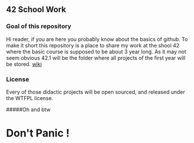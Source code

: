##		42 School Work

###	Goal of this repository
Hi reader, if you are here you probably know about the basics of github.
To make it short this repository is a place to share my work at the shool 42 where
the basic course is supposed to be about 3 year long.
As it may not seem obvious 42.1 will be the folder where all projects of the first
year will be stored.
[wiki](https://github.com/jpirsch/42/wiki)

###	License
Every of those didactic projects will be open sourced, and released under the WTFPL
license.



#####Oh and btw

#							Don't Panic !
